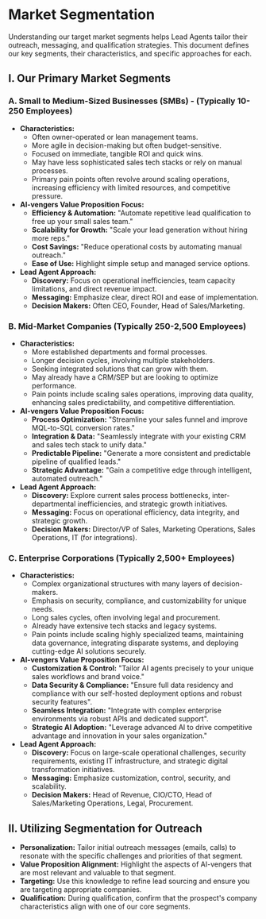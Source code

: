 # Market Segmentation

Understanding our target market segments helps Lead Agents tailor their outreach, messaging, and qualification strategies. This document defines our key segments, their characteristics, and specific approaches for each.

## I. Our Primary Market Segments

### A. Small to Medium-Sized Businesses (SMBs) - (Typically 10-250 Employees)

* **Characteristics:**
    * Often owner-operated or lean management teams.
    * More agile in decision-making but often budget-sensitive.
    * Focused on immediate, tangible ROI and quick wins.
    * May have less sophisticated sales tech stacks or rely on manual processes.
    * Primary pain points often revolve around scaling operations, increasing efficiency with limited resources, and competitive pressure.
* **AI-vengers Value Proposition Focus:**
    * **Efficiency & Automation:** "Automate repetitive lead qualification to free up your small sales team."
    * **Scalability for Growth:** "Scale your lead generation without hiring more reps."
    * **Cost Savings:** "Reduce operational costs by automating manual outreach."
    * **Ease of Use:** Highlight simple setup and managed service options.
* **Lead Agent Approach:**
    * **Discovery:** Focus on operational inefficiencies, team capacity limitations, and direct revenue impact.
    * **Messaging:** Emphasize clear, direct ROI and ease of implementation.
    * **Decision Makers:** Often CEO, Founder, Head of Sales/Marketing.

### B. Mid-Market Companies (Typically 250-2,500 Employees)

* **Characteristics:**
    * More established departments and formal processes.
    * Longer decision cycles, involving multiple stakeholders.
    * Seeking integrated solutions that can grow with them.
    * May already have a CRM/SEP but are looking to optimize performance.
    * Pain points include scaling sales operations, improving data quality, enhancing sales predictability, and competitive differentiation.
* **AI-vengers Value Proposition Focus:**
    * **Process Optimization:** "Streamline your sales funnel and improve MQL-to-SQL conversion rates."
    * **Integration & Data:** "Seamlessly integrate with your existing CRM and sales tech stack to unify data."
    * **Predictable Pipeline:** "Generate a more consistent and predictable pipeline of qualified leads."
    * **Strategic Advantage:** "Gain a competitive edge through intelligent, automated outreach."
* **Lead Agent Approach:**
    * **Discovery:** Explore current sales process bottlenecks, inter-departmental inefficiencies, and strategic growth initiatives.
    * **Messaging:** Focus on operational efficiency, data integrity, and strategic growth.
    * **Decision Makers:** Director/VP of Sales, Marketing Operations, Sales Operations, IT (for integrations).

### C. Enterprise Corporations (Typically 2,500+ Employees)

* **Characteristics:**
    * Complex organizational structures with many layers of decision-makers.
    * Emphasis on security, compliance, and customizability for unique needs.
    * Long sales cycles, often involving legal and procurement.
    * Already have extensive tech stacks and legacy systems.
    * Pain points include scaling highly specialized teams, maintaining data governance, integrating disparate systems, and deploying cutting-edge AI solutions securely.
* **AI-vengers Value Proposition Focus:**
    * **Customization & Control:** "Tailor AI agents precisely to your unique sales workflows and brand voice."
    * **Data Security & Compliance:** "Ensure full data residency and compliance with our self-hosted deployment options and robust security features".
    * **Seamless Integration:** "Integrate with complex enterprise environments via robust APIs and dedicated support".
    * **Strategic AI Adoption:** "Leverage advanced AI to drive competitive advantage and innovation in your sales organization."
* **Lead Agent Approach:**
    * **Discovery:** Focus on large-scale operational challenges, security requirements, existing IT infrastructure, and strategic digital transformation initiatives.
    * **Messaging:** Emphasize customization, control, security, and scalability.
    * **Decision Makers:** Head of Revenue, CIO/CTO, Head of Sales/Marketing Operations, Legal, Procurement.

## II. Utilizing Segmentation for Outreach

* **Personalization:** Tailor initial outreach messages (emails, calls) to resonate with the specific challenges and priorities of that segment.
* **Value Proposition Alignment:** Highlight the aspects of AI-vengers that are most relevant and valuable to that segment.
* **Targeting:** Use this knowledge to refine lead sourcing and ensure you are targeting appropriate companies.
* **Qualification:** During qualification, confirm that the prospect's company characteristics align with one of our core segments.